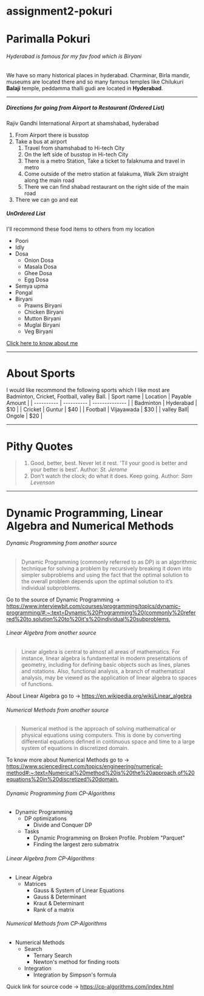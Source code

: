 # assignment2-pokuri
# Parimalla Pokuri
###### Hyderabad is famous for my fav food which is Biryani
We have so many historical places in hyderabad. Charminar, Birla mandir, museums are located there and so many famous temples like Chilukuri **Balaji** temple, peddamma thalli gudi are located in **Hyderabad**.

---

##### Directions for going from Airport to Restaurant (Ordered List)
Rajiv Gandhi International Airport at shamshabad, hyderabad
1. From Airport there is busstop
2. Take a bus at airport
    1. Travel from shamshabad to Hi-tech City
    2. On the left side of busstop in Hi-tech City
    3. There is a metro Station, Take a ticket to falaknuma and travel in metro
    4. Come outside of the metro station at falakuma, Walk 2km straight along the main road
    5. There we can find shabad restaurant on the right side of the main road
5. There we can go and eat

##### UnOrdered List
I'll recommond these food items to others from my location
* Poori
* Idly
* Dosa
    * Onion Dosa
    * Masala Dosa
    * Ghee Dosa
    * Egg Dosa
* Semya upma
* Pongal
* Biryani
    * Prawns Biryani
    * Chicken Biryani
    * Mutton Biryani
    * Muglai Biryani
    * Veg Biryani
    
[Click here to know about me](https://github.com/parimallapokuri/assignment2-pokuri/blob/main/AboutMe.md)

---

# About Sports
I would like recommond the following sports which I like most are Badminton, Cricket, Football, valley Ball.
| Sport name |  Location  | Payable Amount |
| ---------- | ---------- | -------------- |
| Badminton  | Hyderabad  |   $10          |
| Cricket    | Guntur     |   $40          |
| Football   | Vijayawada |   $30          |
| valley Ball| Ongole     |   $20          |

---

# Pithy Quotes

> 1. Good, better, best. Never let it rest. 'Til your good is better and your better is best'.
Author: *St. Jerome*
> 2. Don't watch the clock; do what it does. Keep going.
Author: *Sam Levenson*

---

# Dynamic Programming, Linear Algebra and Numerical Methods
###### Dynamic Programming from another source
>Dynamic Programming (commonly referred to as DP) is an algorithmic technique for solving a problem by recursively breaking it down into simpler subproblems and using the fact that the optimal solution to the overall problem depends upon the optimal solution to it’s individual subproblems.

Go to the source of Dynamic Programming -> <https://www.interviewbit.com/courses/programming/topics/dynamic-programming/#:~:text=Dynamic%20Programming%20(commonly%20referred%20to,solution%20to%20it's%20individual%20subproblems.>

###### Linear Algebra from another source
>Linear algebra is central to almost all areas of mathematics. For instance, linear algebra is fundamental in modern presentations of geometry, including for defining basic objects such as lines, planes and rotations. Also, functional analysis, a branch of mathematical analysis, may be viewed as the application of linear algebra to spaces of functions.

 About Linear Algebra go to -> <https://en.wikipedia.org/wiki/Linear_algebra>

###### Numerical Methods from another source
>Numerical method is the approach of solving mathematical or physical equations using computers. This is done by converting differential equations defined in continuous space and time to a large system of equations in discretized domain.

To know more about Numerical Methods go to -> <https://www.sciencedirect.com/topics/engineering/numerical-method#:~:text=Numerical%20method%20is%20the%20approach,of%20equations%20in%20discretized%20domain.>

###### Dynamic Programming from CP-Algorithms 
* Dynamic Programming
    * DP optimizations
        * Divide and Conquer DP
    * Tasks
        * Dynamic Programming on Broken Profile. Problem "Parquet"
        * Finding the largest zero submatrix

###### Linear Algebra from CP-Algorithms 
* Linear Algebra
    * Matrices
        * Gauss & System of Linear Equations
        * Gauss & Determinant
        * Kraut & Determinant
        * Rank of a matrix

###### Numerical Methods from CP-Algorithms
* Numerical Methods
    * Search
        * Ternary Search
        * Newton's method for finding roots
    * Integration
        * Integration by Simpson's formula

Quick link for source code -> <https://cp-algorithms.com/index.html>